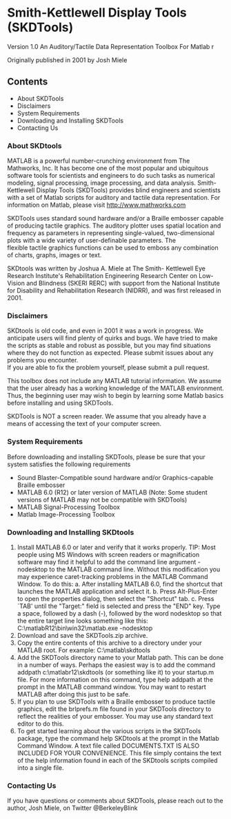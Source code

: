 # Smith-Kettlewell Display Tools (SKDTools)

Version 1.0
An Auditory/Tactile Data Representation Toolbox
For Matlab r

Originally published in 2001 by Josh Miele

## Contents
* About SKDTools
* Disclaimers
* System Requirements
* Downloading and Installing SKDTools
* Contacting Us 


### About SKDtools

MATLAB is a powerful number-crunching environment from The 
Mathworks, Inc. It has become one of the most popular and 
ubiquitous software tools for scientists and engineers to do 
such tasks as numerical modeling, signal processing, image 
processing, and data analysis. Smith-Kettlewell Display Tools 
(SKDTools) provides blind engineers and scientists with a set 
of Matlab scripts for auditory and tactile data 
representation. For information on Matlab, please visit 
http://www.mathworks.com

SKDTools uses  standard sound hardware and/or a Braille embosser 
capable of producing tactile graphics. The auditory plotter 
uses spatial location and frequency as parameters in 
representing single-valued, two-dimensional plots with a wide 
variety of user-definable parameters. The  
flexible tactile graphics functions can be used to emboss any 
combination of charts, graphs, images or text. 

SKDtools was written by Joshua A. Miele at The Smith-
Kettlewell Eye Research Institute's Rehabilitation Engineering Research 
Center on Low-Vision and Blindness (SKERI RERC) with support from the National Institute for 
Disability and Rehabilitation Research (NIDRR), and was first released in 2001.


### Disclaimers

SKDtools is old code, and even in 2001 it was  a work in progress. We anticipate users will find 
plenty of quirks and bugs. We have tried to make the scripts as 
stable and robust as possible, but you may find situations 
where they do not function as expected. Please submit issues  about any problems you encounter.  
 If you are able to fix the problem yourself, 
please submit a pull request. 

This toolbox does not include any MATLAB tutorial information. 
We assume that the user already has a working knowledge of the 
MATLAB environment. Thus, the beginning user may wish to begin 
by learning some Matlab basics before installing and using 
SKDTools. 

SKDTools is NOT a screen reader. We assume that you already 
have a means of accessing the text of your computer screen. 

### System Requirements

Before downloading and installing SKDTools, please be sure 
that your system satisfies the following requirements
* Sound Blaster-Compatible sound hardware and/or Graphics-capable 
Braille embosser
* MATLAB 6.0 (R12) or later version of MATLAB (Note: Some 
student versions of MATLAB may not be compatible with 
SKDTools)
* MATLAB Signal-Processing Toolbox
* Matlab Image-Processing Toolbox

### Downloading and Installing SKDtools

1. Install MATLAB 6.0 or later and verify that it works 
properly.
TIP: Most people using MS Windows with screen readers or 
magnification software may find it helpful to add the command 
line argument -nodesktop to the MATLAB command line. Without 
this modification you may experience caret-tracking problems 
in the MATLAB Command Window. To do this:
a. After installing MATLAB 6.0, find the shortcut that 
launches the MATLAB application and select it.
b. Press Alt-Plus-Enter to open the properties dialog, then 
select the "Shortcut" tab.
c. Press `TAB' until the "Target:" field is selected and 
press the "END" key.
Type a space, followed by a dash (-), followed by the word 
nodesktop so that the entire target line looks something 
like this:
C:\matlabR12\bin\win32\matlab.exe -nodesktop
1. Download and save the SKDTools.zip archive.
2. Copy the entire contents of this archive to a directory 
under your MATLAB root. For example:
C:\matlab\skdtools
3. Add the SKDTools directory name to your Matlab path. This 
can be done in a number of ways. Perhaps the easiest way 
is to add the command 
addpath c:\matlabr12\skdtools
(or something like it) to your startup.m file. For more information on this 
command, type 
help addpath
at the prompt in the MATLAB command window. You may want 
to restart MATLAB after doing this just to be safe.
4. If you plan to use SKDTools with a Braille embosser to 
produce tactile graphics, edit the brlprefs.m file found 
in your SKDTools directory to reflect the realities of 
your embosser. You may use any standard text editor to do 
this.
5. To get started learning about the various scripts in the 
SKDTools package, type the command 
help SKDtools
at the prompt in the Matlab Command Window. A text file 
called DOCUMENTS.TXT IS ALSO INCLUDED FOR YOUR CONVENIENCE. 
This file simply contains the text of the help information 
found in each of the SKDtools scripts compiled into a single 
file.

### Contacting Us

If you have questions or comments about SKDTools, please reach out to the author, Josh Miele, on Twitter @BerkeleyBlink
